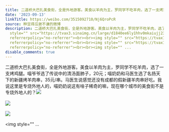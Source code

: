 ```yaml
---
title: 二道桥大巴扎美食街，全是外地游客。美食以羊肉为主，罗同学不吃羊肉，选了一支烤鸡腿。喵爷爷选了传说中的清汤面肺子，20元；喵奶奶和马医生选了名扬天下的新疆...
date: '2023-09-13'
linkTitle: https://weibo.com/3515092710/Nj6QroPcR
source: 种豆得瓜谢不谦的微博
description: 二道桥大巴扎美食街，全是外地游客。美食以羊肉为主，罗同学不吃羊肉，选了一支烤鸡腿。喵爷爷选了传说中的清汤面肺子，20元；喵奶奶和马医生选了名扬天下的新疆烤羊肉串，35元/串。马医生说感觉还没有成都的假新疆羊肉串好吃。我说这里是专烧外地人的，喵奶奶说这有啥子稀奇的嘛，现在哪个城市的美食街不是专烧外地人的？<img
  style="" src="https://tvax3.sinaimg.cn/large/d1840ee6ly1hhv0mkaiujj23342bcb2c.jpg"
  referrerpolicy="no-referrer"><br><br><img style="" src="https://tvax1.sinaimg.cn/large/d1840ee6ly1hhv0lwov8ij237k2eo7wk.jpg"
  referrerpolicy="no-referrer"><br><br><img style="" src="https://tvax1.sinaimg.cn/large/d1840ee6ly1hhv0o27aqaj237k2eo1l0.jpg"
  referrerpolicy="no-referrer"><br><br><img style="" ...
disable_comments: true
---
```

二道桥大巴扎美食街，全是外地游客。美食以羊肉为主，罗同学不吃羊肉，选了一支烤鸡腿。喵爷爷选了传说中的清汤面肺子，20元；喵奶奶和马医生选了名扬天下的新疆烤羊肉串，35元/串。马医生说感觉还没有成都的假新疆羊肉串好吃。我说这里是专烧外地人的，喵奶奶说这有啥子稀奇的嘛，现在哪个城市的美食街不是专烧外地人的？<img style="" src="https://tvax3.sinaimg.cn/large/d1840ee6ly1hhv0mkaiujj23342bcb2c.jpg" referrerpolicy="no-referrer"><br><br><img style="" src="https://tvax1.sinaimg.cn/large/d1840ee6ly1hhv0lwov8ij237k2eo7wk.jpg" referrerpolicy="no-referrer"><br><br><img style="" src="https://tvax1.sinaimg.cn/large/d1840ee6ly1hhv0o27aqaj237k2eo1l0.jpg" referrerpolicy="no-referrer"><br><br><img style="" ...